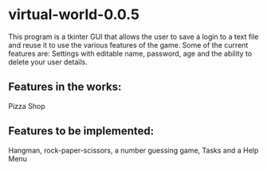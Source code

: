 # virtual-world-0.0.5
This program is a tkinter GUI that allows the user to save a login to a text file and reuse it to use the various features of the game.
Some of the current features are:
Settings with editable name, password, age and the ability to delete your user details.

## Features in the works:

Pizza Shop

## Features to be implemented:

Hangman, rock-paper-scissors, a number guessing game, Tasks and a Help Menu
